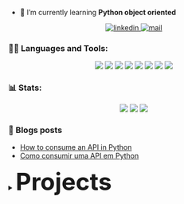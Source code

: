 

- 🌱 I’m currently learning **Python object oriented**


<p align="center">
  <a href="https://www.linkedin.com/in/matheusphilippe-" target="_blank" rel="noopener noreferrer">
    <img alt="linkedin" src="https://img.shields.io/static/v1?label=&message=Linkedin&color=blue&logo=linkedin&style=for-the-badge" /> </a>
  
 
  
  <a href="mailto:matheus.philippe2002@gmail.com">
    <img alt="mail" src="https://img.shields.io/badge/Gmail-D14836?style=for-the-badge&logo=gmail&logoColor=white" /> </a>
    
</p>



<h3 align="left">🧑‍💻 Languages and Tools:</h3>

<p align="center">
  <img src="https://img.shields.io/badge/Python-3776AB?style=for-the-badge&logo=python&logoColor=white" /> 
  <img src="https://img.shields.io/badge/Jupyter-F37626.svg?&style=for-the-badge&logo=Jupyter&logoColor=white" />
  <img src="https://img.shields.io/badge/HTML5-E34F26?style=for-the-badge&logo=html5&logoColor=white" />
  <img src="https://img.shields.io/badge/CSS3-1572B6?style=for-the-badge&logo=css3&logoColor=white" />
  <img src="https://img.shields.io/badge/Git-F05032?style=for-the-badge&logo=git&logoColor=white" />
  <img src="https://img.shields.io/badge/Linux-FCC624?style=for-the-badge&logo=linux&logoColor=black" />
  <img src="https://img.shields.io/badge/pycharm-143?style=for-the-badge&logo=pycharm&logoColor=black&color=black&labelColor=green" />
  <img src="https://img.shields.io/badge/IntelliJIDEA-000000.svg?style=for-the-badge&logo=intellij-idea&logoColor=white" />
  
</p>

<h3 align="left"> 📊 Stats: </h3>

<p align="center">
  <img src="https://github-readme-stats.vercel.app/api/top-langs?username=mph7&show_icons=true&theme=tokyonight&hide_border=true&locale=en&langs_count=6" /> 
  <img src="https://github-readme-stat-virid.vercel.app/api/wakatime?username=mph7&show_icons=true&hide_border=true&theme=tokyonight" />
  <img src="https://github-readme-stats.vercel.app/api?username=mph7&show_icons=true&hide_border=true&theme=tokyonight&layout=compact" />

</p>








### 📔 Blogs posts
<!-- BLOG-POST-LIST:START -->
- [How to consume an API in Python](https://mph7.hashnode.dev/how-to-consume-an-api-in-python)
- [Como consumir uma API em Python](https://mph7.hashnode.dev/como-consumir-uma-api-em-python)
<!-- BLOG-POST-LIST:END -->




<details align="left">
    <summary><Font Size = "8"><strong>  Projects</strong></Font></summary>
    <ul>
        <li><strong>PYTHON</strong>
            <ul>
            <li><a href="https://github.com/mph7/CEPChecker">CEP Checker</a>
            <li><a href="https://github.com/mph7/wordCounter">Word Counter</a>
            <li><a href="https://github.com/mph7/projeto_covid">Projeto Covid</a>
            <li><a href="https://github.com/mph7/tictactoe">Tic Tac Toe</a>
            <li><a href="https://github.com/mph7/jogoDosQuinze">Jogo dos Quinze</a>
            </ul></li></ul></details>
